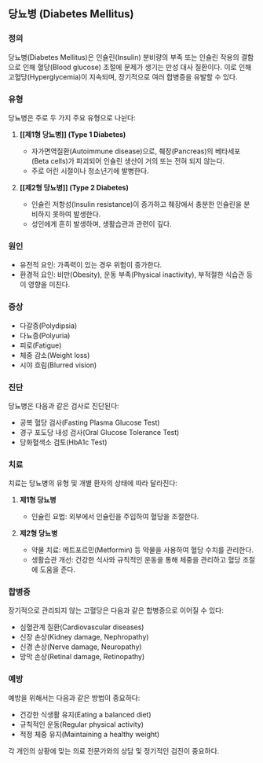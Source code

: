 

## 당뇨병 (Diabetes Mellitus)

### 정의
당뇨병(Diabetes Mellitus)은 인슐린(Insulin) 분비량의 부족 또는 인슐린 작용의 결함으로 인해 혈당(Blood glucose) 조절에 문제가 생기는 만성 대사 질환이다. 이로 인해 고혈당(Hyperglycemia)이 지속되며, 장기적으로 여러 합병증을 유발할 수 있다.

### 유형
당뇨병은 주로 두 가지 주요 유형으로 나뉜다:

1. **[[제1형 당뇨병]] (Type 1 Diabetes)**
   - 자가면역질환(Autoimmune disease)으로, 췌장(Pancreas)의 베타세포(Beta cells)가 파괴되어 인슐린 생산이 거의 또는 전혀 되지 않는다.
   - 주로 어린 시절이나 청소년기에 발병한다.
   
2. **[[제2형 당뇨병]] (Type 2 Diabetes)**
   - 인슐린 저항성(Insulin resistance)이 증가하고 췌장에서 충분한 인슐린을 분비하지 못하여 발생한다.
   - 성인에게 흔히 발생하며, 생활습관과 관련이 깊다.

### 원인
- 유전적 요인: 가족력이 있는 경우 위험이 증가한다.
- 환경적 요인: 비만(Obesity), 운동 부족(Physical inactivity), 부적절한 식습관 등이 영향을 미친다.

### 증상
- 다갈증(Polydipsia)
- 다뇨증(Polyuria)
- 피로(Fatigue)
- 체중 감소(Weight loss)
- 시야 흐림(Blurred vision)

### 진단
당뇨병은 다음과 같은 검사로 진단된다:
- 공복 혈당 검사(Fasting Plasma Glucose Test)
- 경구 포도당 내성 검사(Oral Glucose Tolerance Test)
- 당화혈색소 검토(HbA1c Test)

### 치료
치료는 당뇨병의 유형 및 개별 환자의 상태에 따라 달라진다:

1. **제1형 당뇨병**
   - 인슐린 요법: 외부에서 인슐린을 주입하여 혈당을 조절한다.
   
2. **제2형 당뇨병**
   - 약물 치료: 메트포르민(Metformin) 등 약물을 사용하여 혈당 수치를 관리한다.
   - 생활습관 개선: 건강한 식사와 규칙적인 운동을 통해 체중을 관리하고 혈당 조절에 도움을 준다.

### 합병증
장기적으로 관리되지 않는 고혈당은 다음과 같은 합병증으로 이어질 수 있다:
- 심혈관계 질환(Cardiovascular diseases)
- 신장 손상(Kidney damage, Nephropathy)
- 신경 손상(Nerve damage, Neuropathy)
- 망막 손상(Retinal damage, Retinopathy)

### 예방
예방을 위해서는 다음과 같은 방법이 중요하다:
- 건강한 식생활 유지(Eating a balanced diet)
- 규칙적인 운동(Regular physical activity)
- 적정 체중 유지(Maintaining a healthy weight)

각 개인의 상황에 맞는 의료 전문가와의 상담 및 정기적인 검진이 중요하다.